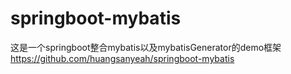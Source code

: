 # springboot-mybatis
这是一个springboot整合mybatis以及mybatisGenerator的demo框架
https://github.com/huangsanyeah/springboot-mybatis
